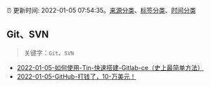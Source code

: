 :alarm_clock: 更新时间: 2022-01-05 07:54:35。[来源分类](../README.md)、[标签分类](../TAGS.md)、[时间分类](../TIMELINE.md)

## Git、SVN


> 关键字：`Git`、`SVN`



- [2022-01-05-如何使用-Tin-快速搭建-Gitlab-ce（史上最简单方法）](https://www.v2ex.com/t/826346) 
- [2022-01-05-GitHub-打钱了，10-万美元！](https://toutiao.io/k/ndfqyy2) 
